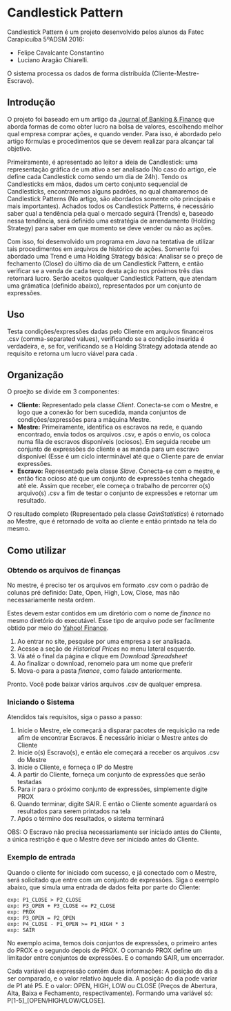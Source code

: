 # Candlestick Pattern

Candlestick Pattern é um projeto desenvolvido pelos alunos da Fatec Carapicuíba 5ºADSM 2016:
- Felipe Cavalcante Constantino
- Luciano Aragão Chiarelli.

O sistema processa os dados de forma distribuída (Cliente-Mestre-Escravo). 

## Introdução
O projeto foi baseado em um artigo da [Journal of Banking & Finance](artigo_finances.pdf) que aborda formas de como obter lucro na bolsa de valores, escolhendo melhor qual empresa comprar ações, e quando vender. Para isso, é abordado pelo artigo fórmulas e procedimentos que se devem realizar para alcançar tal objetivo.

Primeiramente, é apresentado ao leitor a ideia de Candlestick: uma representação gráfica de um ativo a ser analisado (No caso do artigo, ele define cada Candlestick como sendo um dia de 24h). Tendo os Candlesticks em mãos, dados um certo conjunto sequencial de Candlesticks, encontraremos alguns padrões, no qual chamaremos de Candlestick Patterns (No artigo, são abordados somente oito principais e mais importantes). Achados todos os Candlestick Patterns, é necessário saber qual a tendência pela qual o mercado seguirá (Trends) e, baseado nessa tendência, será definido uma estratégia de arrendamento (Holding Strategy) para saber em que momento se deve vender ou não as ações.

Com isso, foi desenvolvido um programa em _Java_ na tentativa de utilizar tais procedimentos em arquivos de histórico de ações.
Somente foi abordado uma Trend e uma Holding Strategy básica: Analisar se o preço de fechamento (Close) do último dia de um Candlestick Pattern, e então verificar se a venda de cada terço desta ação nos próximos três dias retornará lucro.
Serão aceitos qualquer Candlestick Pattern, que atendam uma grámatica (definido abaixo), representados por um conjunto de expressões.

## Uso
Testa condições/expressões dadas pelo Cliente em arquivos financeiros .csv (comma-separated values), verificando se a condição inserida é verdadeira, e, se for, verificando se a Holding Strategy adotada atende ao requisito e retorna um lucro viável para cada .

## Organização
O proejto se divide em 3 componentes:
- **Cliente:** Representado pela classe _Client_. Conecta-se com o Mestre, e logo que a conexão for bem sucedida, manda conjuntos de condições/expressões para a máquina Mestre.
- **Mestre:** Primeiramente, identifica os escravos na rede, e quando encontrado, envia todos os arquivos .csv, e após o envio, os coloca numa fila de escravos disponíveis (ociosos). Em seguida recebe um conjunto de expressões do cliente e as manda para um escravo disponível (Esse é um ciclo interminável até que o Cliente pare de enviar expressões.
- **Escravo:** Representado pela classe _Slave_. Conecta-se com o mestre, e então fica ocioso até que um conjunto de expressões tenha chegado até ele. Assim que receber, ele começa o trabalho de percorrer o(s) arquivo(s) .csv a fim de testar o conjunto de expressões e retornar um resultado.
 
O resultado completo (Representado pela classe _GainStatistics_) é retornado ao Mestre, que é retornado de volta ao cliente e então printado na tela do mesmo.

## Como utilizar
### Obtendo os arquivos de finanças
No mestre, é preciso ter os arquivos em formato .csv com o padrão de colunas pré definido: Date, Open, High, Low, Close, mas não necessariamente nesta ordem.

Estes devem estar contidos em um diretório com o nome de _finance_ no mesmo diretório do executável. Esse tipo de arquivo pode ser facilmente obtido por meio do [Yahoo! Finance](http://finance.yahoo.com/).

1. Ao entrar no site, pesquise por uma empresa a ser analisada.
2. Acesse a seção de _Historical Prices_ no menu lateral esquerdo.
3. Vá até o final da página e clique em _Download Spreadsheet_
4. Ao finalizar o download, renomeio para um nome que preferir
5. Mova-o para a pasta _finance_, como falado anteriormente.

Pronto. Você pode baixar vários arquivos .csv de qualquer empresa.

### Iniciando o Sistema
Atendidos tais requisitos, siga o passo a passo:

1. Inicie o Mestre, ele começará a disparar pacotes de requisição na rede afim de encontrar Escravos. É necessário iniciar o Mestre antes do Cliente
2. Inicie o(s) Escravo(s), e então ele começará a receber os arquivos .csv do Mestre
3. Inicie o Cliente, e forneça o IP do Mestre
4. A partir do Cliente, forneça um conjunto de expressões que serão testadas
5. Para ir para o próximo conjunto de expressões, simplemente digite PROX
6. Quando terminar, digite SAIR. E então o Cliente somente aguardará os resultados para serem printados na tela
7. Após o término dos resultados, o sistema terminará

OBS: O Escravo não precisa necessariamente ser iniciado antes do Cliente, a única restrição é que o Mestre deve ser iniciado antes do Cliente.

### Exemplo de entrada
Quando o cliente for iniciado com sucesso, e já conectado com o Mestre, será solicitado que entre com um conjunto de expressões.
Siga o exemplo abaixo, que simula uma entrada de dados feita por parte do Cliente:
```
exp: P1_CLOSE > P2_CLOSE
exp: P3_OPEN + P3_CLOSE <= P2_CLOSE
exp: PROX
exp: P3_OPEN = P2_OPEN
exp: P4_CLOSE - P1_OPEN >= P1_HIGH * 3
exp: SAIR
```
No exemplo acima, temos dois conjuntos de expressões, o primeiro antes do PROX e o segundo depois de PROX. O comando PROX define um limitador entre conjuntos de expressões. E o comando SAIR, um encerrador.

Cada variável da expressão contém duas informações: A posição do dia a ser comparado, e o valor relativo àquele dia.
A posição do dia pode variar de P1 até P5. E o valor: OPEN, HIGH, LOW ou CLOSE (Preços de Abertura, Alta, Baixa e Fechamento, respectivamente). Formando uma variável só: P[1-5]_[OPEN/HIGH/LOW/CLOSE].
